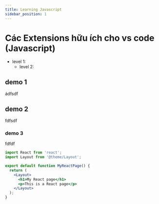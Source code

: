 ```yaml
---
title: Learning Javascript
sidebar_position: 1
---
```


# Các Extensions hữu ích cho vs code (Javascript)

- level 1:
  - level 2:

## demo 1
ádfsdf

## demo 2
fdfsdf
### demo 3
fdfdf
```jsx {3-5} title="app.js" 
import React from 'react';
import Layout from '@theme/Layout';

export default function MyReactPage() {
  return (
    <Layout>
      <h1>My React page</h1>
      <p>This is a React page</p>
    </Layout>
  );
}
```